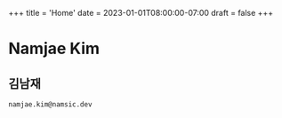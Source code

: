 +++
title = 'Home'
date = 2023-01-01T08:00:00-07:00
draft = false
+++

# Namjae Kim
## 김남재
```
namjae.kim@namsic.dev
```